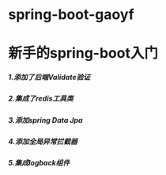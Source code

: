 # spring-boot-gaoyf
<h1>新手的spring-boot入门</h1>

<h5>1.添加了后端Validate验证</h5>
<h5>2.集成了redis工具类</h5>
<h5>3.添加spring Data Jpa</h5>
<h5>4.添加全局异常拦截器</h5>
<h5>5.集成logback组件</h5>


